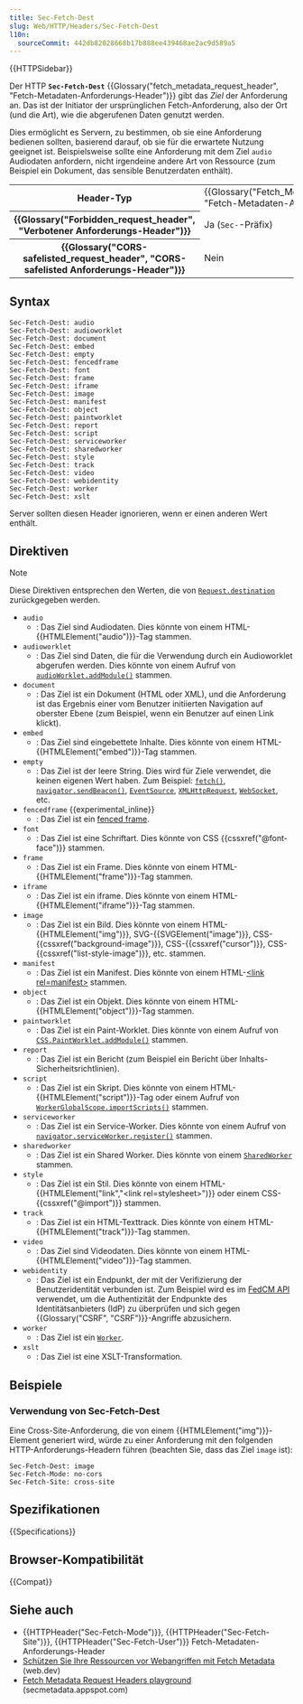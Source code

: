 ```yaml
---
title: Sec-Fetch-Dest
slug: Web/HTTP/Headers/Sec-Fetch-Dest
l10n:
  sourceCommit: 442db82028668b17b888ee439468ae2ac9d589a5
---
```


{{HTTPSidebar}}

Der HTTP **`Sec-Fetch-Dest`** {{Glossary("fetch_metadata_request_header", "Fetch-Metadaten-Anforderungs-Header")}} gibt das _Ziel_ der Anforderung an.
Das ist der Initiator der ursprünglichen Fetch-Anforderung, also der Ort (und die Art), wie die abgerufenen Daten genutzt werden.

Dies ermöglicht es Servern, zu bestimmen, ob sie eine Anforderung bedienen sollten, basierend darauf, ob sie für die erwartete Nutzung geeignet ist. Beispielsweise sollte eine Anforderung mit dem Ziel `audio` Audiodaten anfordern, nicht irgendeine andere Art von Ressource (zum Beispiel ein Dokument, das sensible Benutzerdaten enthält).

<table class="properties">
  <tbody>
    <tr>
      <th scope="row">Header-Typ</th>
      <td>{{Glossary("Fetch_Metadata_Request_Header", "Fetch-Metadaten-Anforderungs-Header")}}</td>
    </tr>
    <tr>
      <th scope="row">{{Glossary("Forbidden_request_header", "Verbotener Anforderungs-Header")}}</th>
      <td>Ja (<code>Sec-</code>-Präfix)</td>
    </tr>
    <tr>
      <th scope="row">
        {{Glossary("CORS-safelisted_request_header", "CORS-safelisted Anforderungs-Header")}}
      </th>
      <td>Nein</td>
    </tr>
  </tbody>
</table>

## Syntax

```http
Sec-Fetch-Dest: audio
Sec-Fetch-Dest: audioworklet
Sec-Fetch-Dest: document
Sec-Fetch-Dest: embed
Sec-Fetch-Dest: empty
Sec-Fetch-Dest: fencedframe
Sec-Fetch-Dest: font
Sec-Fetch-Dest: frame
Sec-Fetch-Dest: iframe
Sec-Fetch-Dest: image
Sec-Fetch-Dest: manifest
Sec-Fetch-Dest: object
Sec-Fetch-Dest: paintworklet
Sec-Fetch-Dest: report
Sec-Fetch-Dest: script
Sec-Fetch-Dest: serviceworker
Sec-Fetch-Dest: sharedworker
Sec-Fetch-Dest: style
Sec-Fetch-Dest: track
Sec-Fetch-Dest: video
Sec-Fetch-Dest: webidentity
Sec-Fetch-Dest: worker
Sec-Fetch-Dest: xslt
```

Server sollten diesen Header ignorieren, wenn er einen anderen Wert enthält.

## Direktiven

> [!NOTE]
> Diese Direktiven entsprechen den Werten, die von [`Request.destination`](/de/docs/Web/API/Request/destination) zurückgegeben werden.

- `audio`
  - : Das Ziel sind Audiodaten. Dies könnte von einem HTML-{{HTMLElement("audio")}}-Tag stammen.
- `audioworklet`
  - : Das Ziel sind Daten, die für die Verwendung durch ein Audioworklet abgerufen werden. Dies könnte von einem Aufruf von [`audioWorklet.addModule()`](/de/docs/Web/API/Worklet/addModule) stammen.
- `document`
  - : Das Ziel ist ein Dokument (HTML oder XML), und die Anforderung ist das Ergebnis einer vom Benutzer initiierten Navigation auf oberster Ebene (zum Beispiel, wenn ein Benutzer auf einen Link klickt).
- `embed`
  - : Das Ziel sind eingebettete Inhalte. Dies könnte von einem HTML-{{HTMLElement("embed")}}-Tag stammen.
- `empty`
  - : Das Ziel ist der leere String. Dies wird für Ziele verwendet, die keinen eigenen Wert haben. Zum Beispiel: [`fetch()`](/de/docs/Web/API/Window/fetch), [`navigator.sendBeacon()`](/de/docs/Web/API/Navigator/sendBeacon), [`EventSource`](/de/docs/Web/API/EventSource), [`XMLHttpRequest`](/de/docs/Web/API/XMLHttpRequest), [`WebSocket`](/de/docs/Web/API/WebSocket), etc.
- `fencedframe` {{experimental_inline}}
  - : Das Ziel ist ein [fenced frame](/de/docs/Web/API/Fenced_frame_API).
- `font`
  - : Das Ziel ist eine Schriftart. Dies könnte von CSS {{cssxref("@font-face")}} stammen.
- `frame`
  - : Das Ziel ist ein Frame. Dies könnte von einem HTML-{{HTMLElement("frame")}}-Tag stammen.
- `iframe`
  - : Das Ziel ist ein iframe. Dies könnte von einem HTML-{{HTMLElement("iframe")}}-Tag stammen.
- `image`
  - : Das Ziel ist ein Bild. Dies könnte von einem HTML-{{HTMLElement("img")}}, SVG-{{SVGElement("image")}}, CSS-{{cssxref("background-image")}}, CSS-{{cssxref("cursor")}}, CSS-{{cssxref("list-style-image")}}, etc. stammen.
- `manifest`
  - : Das Ziel ist ein Manifest. Dies könnte von einem HTML-[\<link rel=manifest>](/de/docs/Web/HTML/Attributes/rel/manifest) stammen.
- `object`
  - : Das Ziel ist ein Objekt. Dies könnte von einem HTML-{{HTMLElement("object")}}-Tag stammen.
- `paintworklet`
  - : Das Ziel ist ein Paint-Worklet. Dies könnte von einem Aufruf von [`CSS.PaintWorklet.addModule()`](/de/docs/Web/API/Worklet/addModule) stammen.
- `report`
  - : Das Ziel ist ein Bericht (zum Beispiel ein Bericht über Inhalts-Sicherheitsrichtlinien).
- `script`
  - : Das Ziel ist ein Skript. Dies könnte von einem HTML-{{HTMLElement("script")}}-Tag oder einem Aufruf von [`WorkerGlobalScope.importScripts()`](/de/docs/Web/API/WorkerGlobalScope/importScripts) stammen.
- `serviceworker`
  - : Das Ziel ist ein Service-Worker. Dies könnte von einem Aufruf von [`navigator.serviceWorker.register()`](/de/docs/Web/API/ServiceWorkerContainer/register) stammen.
- `sharedworker`
  - : Das Ziel ist ein Shared Worker. Dies könnte von einem [`SharedWorker`](/de/docs/Web/API/SharedWorker) stammen.
- `style`
  - : Das Ziel ist ein Stil. Dies könnte von einem HTML-{{HTMLElement("link","&lt;link rel=stylesheet&gt;")}} oder einem CSS-{{cssxref("@import")}} stammen.
- `track`
  - : Das Ziel ist ein HTML-Texttrack. Dies könnte von einem HTML-{{HTMLElement("track")}}-Tag stammen.
- `video`
  - : Das Ziel sind Videodaten. Dies könnte von einem HTML-{{HTMLElement("video")}}-Tag stammen.
- `webidentity`
  - : Das Ziel ist ein Endpunkt, der mit der Verifizierung der Benutzeridentität verbunden ist. Zum Beispiel wird es im [FedCM API](/de/docs/Web/API/FedCM_API) verwendet, um die Authentizität der Endpunkte des Identitätsanbieters (IdP) zu überprüfen und sich gegen {{Glossary("CSRF", "CSRF")}}-Angriffe abzusichern.
- `worker`
  - : Das Ziel ist ein [`Worker`](/de/docs/Web/API/Worker).
- `xslt`
  - : Das Ziel ist eine XSLT-Transformation.

## Beispiele

### Verwendung von Sec-Fetch-Dest

Eine Cross-Site-Anforderung, die von einem {{HTMLElement("img")}}-Element generiert wird, würde zu einer Anforderung mit den folgenden HTTP-Anforderungs-Headern führen (beachten Sie, dass das Ziel `image` ist):

```http
Sec-Fetch-Dest: image
Sec-Fetch-Mode: no-cors
Sec-Fetch-Site: cross-site
```

## Spezifikationen

{{Specifications}}

## Browser-Kompatibilität

{{Compat}}

## Siehe auch

- {{HTTPHeader("Sec-Fetch-Mode")}}, {{HTTPHeader("Sec-Fetch-Site")}}, {{HTTPHeader("Sec-Fetch-User")}} Fetch-Metadaten-Anforderungs-Header
- [Schützen Sie Ihre Ressourcen vor Webangriffen mit Fetch Metadata](https://web.dev/articles/fetch-metadata) (web.dev)
- [Fetch Metadata Request Headers playground](https://secmetadata.appspot.com/) (secmetadata.appspot.com)
